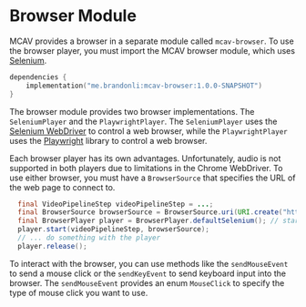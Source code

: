 # Browser Module

MCAV provides a browser in a separate module called `mcav-browser`. To use the browser player, you must import the MCAV
browser module, which uses [Selenium](https://www.selenium.dev/).

```kotlin
dependencies {
    implementation("me.brandonli:mcav-browser:1.0.0-SNAPSHOT")
}
```

The browser module provides two browser implementations. The `SeleniumPlayer` and the `PlaywrightPlayer`. The `SeleniumPlayer`
uses the [Selenium WebDriver](https://www.selenium.dev/documentation/webdriver/) to control a web browser, while the
`PlaywrightPlayer` uses the [Playwright](https://playwright.dev/) library to control a web browser.

Each browser player has its own advantages. Unfortunately, audio is not supported in both players due to limitations in the
Chrome WebDriver. To use either browser, you must have a `BrowserSource` that specifies the URL of the web
page to connect to.

```java
  final VideoPipelineStep videoPipelineStep = ...;
  final BrowserSource browserSource = BrowserSource.uri(URI.create("https://www.google.com"), 100, 1920, 1080, 1);
  final BrowserPlayer player = BrowserPlayer.defaultSelenium(); // starts Selenium WebDriver with default arguments
  player.start(videoPipelineStep, browserSource);
  // ... do something with the player
  player.release();
```

To interact with the browser, you can use methods like the `sendMouseEvent` to send a mouse click or the `sendKeyEvent`
to send keyboard input into the browser. The `sendMouseEvent` provides an enum `MouseClick` to specify the type of mouse
click you want to use.